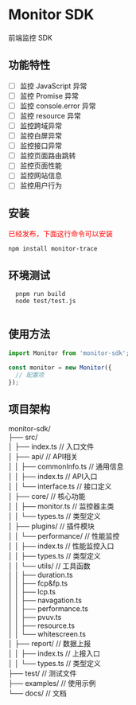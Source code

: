 # Monitor SDK

前端监控 SDK

## 功能特性

 - [ ] 监控 JavaScript 异常
 - [ ] 监控 Promise 异常 
 - [ ] 监控 console.error 异常
 - [ ] 监控 resource 异常 
 - [ ] 监控跨域异常 
 - [ ] 监控白屏异常 
 - [ ] 监控接口异常 
 - [ ] 监控页面路由跳转 
 - [ ] 监控页面性能 
 - [ ] 监控网站信息 
 - [ ] 监控用户行为

## 安装
<font color="red"> 已经发布，下面这行命令可以安装 </font>

```npm install monitor-trace ```

## 环境测试
```
  pnpm run build
  node test/test.js
  
```

## 使用方法
```typescript jacscript
import Monitor from 'monitor-sdk';

const monitor = new Monitor({
  // 配置项
});
```


## 项目架构
monitor-sdk/</br>
├── src/</br>
│   ├── index.ts              // 入口文件</br>
│   ├── api/                 // API相关</br>
│   │   ├── commonInfo.ts    // 通用信息</br>
│   │   ├── index.ts         // API入口</br>
│   │   └── interface.ts     // 接口定义</br>
│   ├── core/                // 核心功能</br>
│   │   ├── monitor.ts       // 监控器主类</br>
│   │   └── types.ts         // 类型定义</br>
│   ├── plugins/             // 插件模块</br>
│   │   └── performance/    // 性能监控</br>
│   │       ├── index.ts    // 性能监控入口</br>
│   │       ├── types.ts    // 类型定义</br>
│   │       └── utils/      // 工具函数</br>
│   │           ├── duration.ts</br>
│   │           ├── fcp&fp.ts</br>
│   │           ├── lcp.ts</br>
│   │           ├── navagation.ts</br>
│   │           ├── performance.ts</br>
│   │           ├── pvuv.ts</br>
│   │           ├── resource.ts</br>
│   │           └── whitescreen.ts</br>
│   ├── report/              // 数据上报</br>
│   │   ├── index.ts        // 上报入口</br>
│   │   └── types.ts        // 类型定义</br>
├── test/                   // 测试文件</br>
├── examples/               // 使用示例</br>
└── docs/                  // 文档</br>
